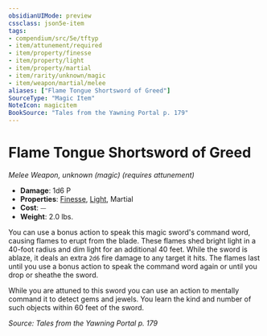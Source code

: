 ```yaml
---
obsidianUIMode: preview
cssclass: json5e-item
tags:
- compendium/src/5e/tftyp
- item/attunement/required
- item/property/finesse
- item/property/light
- item/property/martial
- item/rarity/unknown/magic
- item/weapon/martial/melee
aliases: ["Flame Tongue Shortsword of Greed"]
SourceType: "Magic Item"
NoteIcon: magicitem
BookSource: "Tales from the Yawning Portal p. 179"
---
```

# Flame Tongue Shortsword of Greed
*Melee Weapon, unknown (magic) (requires attunement)*  

- **Damage**: 1d6 P
- **Properties**: [Finesse](/2-Mechanics/CLI/rules/item-properties.md#Finesse), [Light](/2-Mechanics/CLI/rules/item-properties.md#Light), Martial
- **Cost**: ⏤
- **Weight**: 2.0 lbs.

You can use a bonus action to speak this magic sword's command word, causing flames to erupt from the blade. These flames shed bright light in a 40-foot radius and dim light for an additional 40 feet. While the sword is ablaze, it deals an extra `2d6` fire damage to any target it hits. The flames last until you use a bonus action to speak the command word again or until you drop or sheathe the sword.

While you are attuned to this sword you can use an action to mentally command it to detect gems and jewels. You learn the kind and number of such objects within 60 feet of the sword.

*Source: Tales from the Yawning Portal p. 179*